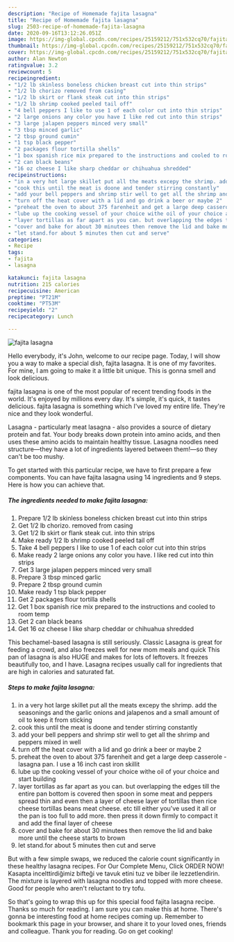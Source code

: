 ```yaml
---
description: "Recipe of Homemade fajita lasagna"
title: "Recipe of Homemade fajita lasagna"
slug: 2503-recipe-of-homemade-fajita-lasagna
date: 2020-09-16T13:12:26.051Z
image: https://img-global.cpcdn.com/recipes/25159212/751x532cq70/fajita-lasagna-recipe-main-photo.jpg
thumbnail: https://img-global.cpcdn.com/recipes/25159212/751x532cq70/fajita-lasagna-recipe-main-photo.jpg
cover: https://img-global.cpcdn.com/recipes/25159212/751x532cq70/fajita-lasagna-recipe-main-photo.jpg
author: Alan Newton
ratingvalue: 3.2
reviewcount: 5
recipeingredient:
- "1/2 lb skinless boneless chicken breast cut into thin strips"
- "1/2 lb chorizo removed from casing"
- "1/2 lb skirt or flank steak cut into thin strips"
- "1/2 lb shrimp cooked peeled tail off"
- "4 bell peppers I like to use 1 of each color cut into thin strips"
- "2 large onions any color you have I like red cut into thin strips"
- "3 large jalapen peppers minced very small"
- "3 tbsp minced garlic"
- "2 tbsp ground cumin"
- "1 tsp black pepper"
- "2 packages flour tortilla shells"
- "1 box spanish rice mix prepared to the instructions and cooled to room temp"
- "2 can black beans"
- "16 oz cheese I like sharp cheddar or chihuahua shredded"
recipeinstructions:
- "in a very hot large skillet put all the meats excepy the shrimp. add the seasonings and the garlic onions and jalapenos and a small amount of oil to keep it from sticking"
- "cook this until the meat is doone and tender stirring constantly"
- "add your bell peppers and shrimp stir well to get all the shrimp and peppers mixed in well"
- "turn off the heat cover with a lid and go drink a beer or maybe 2"
- "preheat the oven to about 375 farenheit and get a large deep casserole - lasagna pan. I use a 16 inch cast iron skillit"
- "lube up the cooking vessel of your choice withe oil of your choice and start building"
- "layer tortillas as far apart as you can. but overlapping the edges till the entire pan bottom is covered then spoon in some meat and peppers spread thin and even then a layer of cheese layer of tortillas then rice cheese tortillas beans meat cheese. etc till either you&#39;ve used it all or the pan is too full to add more. then press it down firmly to compact it and add the final layer of cheese"
- "cover and bake for about 30 minutees then remove the lid and bake more until the cheese starts to brown"
- "let stand.for about 5 minutes then cut and serve"
categories:
- Recipe
tags:
- fajita
- lasagna

katakunci: fajita lasagna 
nutrition: 215 calories
recipecuisine: American
preptime: "PT21M"
cooktime: "PT53M"
recipeyield: "2"
recipecategory: Lunch

---
```



![fajita lasagna](https://img-global.cpcdn.com/recipes/25159212/751x532cq70/fajita-lasagna-recipe-main-photo.jpg)

Hello everybody, it's John, welcome to our recipe page. Today, I will show you a way to make a special dish, fajita lasagna. It is one of my favorites. For mine, I am going to make it a little bit unique. This is gonna smell and look delicious.

fajita lasagna is one of the most popular of recent trending foods in the world. It's enjoyed by millions every day. It's simple, it's quick, it tastes delicious. fajita lasagna is something which I've loved my entire life. They're nice and they look wonderful.

Lasagna - particularly meat lasagna - also provides a source of dietary protein and fat. Your body breaks down protein into amino acids, and then uses these amino acids to maintain healthy tissue. Lasagna noodles need structure—they have a lot of ingredients layered between them!—so they can&#39;t be too mushy.


To get started with this particular recipe, we have to first prepare a few components. You can have fajita lasagna using 14 ingredients and 9 steps. Here is how you can achieve that.

<!--inarticleads1-->

##### The ingredients needed to make fajita lasagna:

1. Prepare 1/2 lb skinless boneless chicken breast cut into thin strips
1. Get 1/2 lb chorizo. removed from casing
1. Get 1/2 lb skirt or flank steak cut. into thin strips
1. Make ready 1/2 lb shrimp cooked peeled tail off
1. Take 4 bell peppers I like to use 1 of each color cut into thin strips
1. Make ready 2 large onions any color you have. I like red cut into thin strips
1. Get 3 large jalapen peppers minced very small
1. Prepare 3 tbsp minced garlic
1. Prepare 2 tbsp ground cumin
1. Make ready 1 tsp black pepper
1. Get 2 packages flour tortilla shells
1. Get 1 box spanish rice mix prepared to the instructions and cooled to room temp
1. Get 2 can black beans
1. Get 16 oz cheese I like sharp cheddar or chihuahua shredded


This bechamel-based lasagna is still seriously. Classic Lasagna is great for feeding a crowd, and also freezes well for new mom meals and quick This pan of lasagna is also HUGE and makes for lots of leftovers. It freezes beautifully too, and I have. Lasagna recipes usually call for ingredients that are high in calories and saturated fat. 

<!--inarticleads2-->

##### Steps to make fajita lasagna:

1. in a very hot large skillet put all the meats excepy the shrimp. add the seasonings and the garlic onions and jalapenos and a small amount of oil to keep it from sticking
1. cook this until the meat is doone and tender stirring constantly
1. add your bell peppers and shrimp stir well to get all the shrimp and peppers mixed in well
1. turn off the heat cover with a lid and go drink a beer or maybe 2
1. preheat the oven to about 375 farenheit and get a large deep casserole - lasagna pan. I use a 16 inch cast iron skillit
1. lube up the cooking vessel of your choice withe oil of your choice and start building
1. layer tortillas as far apart as you can. but overlapping the edges till the entire pan bottom is covered then spoon in some meat and peppers spread thin and even then a layer of cheese layer of tortillas then rice cheese tortillas beans meat cheese. etc till either you&#39;ve used it all or the pan is too full to add more. then press it down firmly to compact it and add the final layer of cheese
1. cover and bake for about 30 minutees then remove the lid and bake more until the cheese starts to brown
1. let stand.for about 5 minutes then cut and serve


But with a few simple swaps, we reduced the calorie count significantly in these healthy lasagna recipes. For Our Complete Menu, Click ORDER NOW! Kasapta incelttirdiğimiz bifteği ve tavuk etini tuz ve biber ile lezzetlendirin. The mixture is layered with lasagna noodles and topped with more cheese. Good for people who aren&#39;t reluctant to try tofu. 

So that's going to wrap this up for this special food fajita lasagna recipe. Thanks so much for reading. I am sure you can make this at home. There's gonna be interesting food at home recipes coming up. Remember to bookmark this page in your browser, and share it to your loved ones, friends and colleague. Thank you for reading. Go on get cooking!
